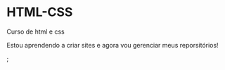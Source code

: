 # HTML-CSS
 Curso de html e css

 Estou aprendendo a criar sites e agora vou gerenciar meus reporsitórios!

<a href="https://erickhq.github.io/HTML-CSS/"></a>;